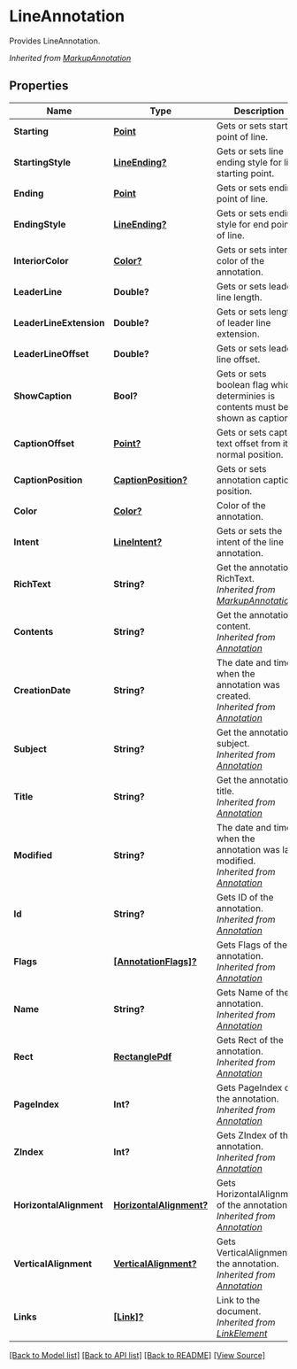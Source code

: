 # LineAnnotation
Provides LineAnnotation.

*Inherited from [MarkupAnnotation](MarkupAnnotation.md)*
## Properties
Name | Type | Description | Notes
------------ | ------------- | ------------- | -------------
**Starting** | [**Point**](Point.md) | Gets or sets starting point of line. | 
**StartingStyle** | [**LineEnding?**](LineEnding.md) | Gets or sets line ending style for line starting point. | [optional]
**Ending** | [**Point**](Point.md) | Gets or sets ending point of line. | 
**EndingStyle** | [**LineEnding?**](LineEnding.md) | Gets or sets ending style for end point of line. | [optional]
**InteriorColor** | [**Color?**](Color.md) | Gets or sets interior color of the annotation. | [optional]
**LeaderLine** | **Double?** | Gets or sets leader line length. | [optional]
**LeaderLineExtension** | **Double?** | Gets or sets length of leader line extension. | [optional]
**LeaderLineOffset** | **Double?** | Gets or sets leader line offset. | [optional]
**ShowCaption** | **Bool?** | Gets or sets boolean flag which determinies is contents must be shown as caption. | [optional]
**CaptionOffset** | [**Point?**](Point.md) | Gets or sets caption text offset from its normal position. | [optional]
**CaptionPosition** | [**CaptionPosition?**](CaptionPosition.md) | Gets or sets annotation caption position. | [optional]
**Color** | [**Color?**](Color.md) | Color of the annotation. | [optional]
**Intent** | [**LineIntent?**](LineIntent.md) | Gets or sets the intent of the line annotation. | [optional]
**RichText** | **String?** | Get the annotation RichText.<br />*Inherited from [MarkupAnnotation](MarkupAnnotation.md)* | [optional]
**Contents** | **String?** | Get the annotation content.<br />*Inherited from [Annotation](Annotation.md)* | [optional]
**CreationDate** | **String?** | The date and time when the annotation was created.<br />*Inherited from [Annotation](Annotation.md)* | [optional]
**Subject** | **String?** | Get the annotation subject.<br />*Inherited from [Annotation](Annotation.md)* | [optional]
**Title** | **String?** | Get the annotation title.<br />*Inherited from [Annotation](Annotation.md)* | [optional]
**Modified** | **String?** | The date and time when the annotation was last modified.<br />*Inherited from [Annotation](Annotation.md)* | [optional]
**Id** | **String?** | Gets ID of the annotation.<br />*Inherited from [Annotation](Annotation.md)* | [optional]
**Flags** | [**[AnnotationFlags]?**](AnnotationFlags.md) | Gets Flags of the annotation.<br />*Inherited from [Annotation](Annotation.md)* | [optional]
**Name** | **String?** | Gets Name of the annotation.<br />*Inherited from [Annotation](Annotation.md)* | [optional]
**Rect** | [**RectanglePdf**](RectanglePdf.md) | Gets Rect of the annotation.<br />*Inherited from [Annotation](Annotation.md)* | 
**PageIndex** | **Int?** | Gets PageIndex of the annotation.<br />*Inherited from [Annotation](Annotation.md)* | [optional]
**ZIndex** | **Int?** | Gets ZIndex of the annotation.<br />*Inherited from [Annotation](Annotation.md)* | [optional]
**HorizontalAlignment** | [**HorizontalAlignment?**](HorizontalAlignment.md) | Gets HorizontalAlignment of the annotation.<br />*Inherited from [Annotation](Annotation.md)* | [optional]
**VerticalAlignment** | [**VerticalAlignment?**](VerticalAlignment.md) | Gets VerticalAlignment of the annotation.<br />*Inherited from [Annotation](Annotation.md)* | [optional]
**Links** | [**[Link]?**](Link.md) | Link to the document.<br />*Inherited from [LinkElement](LinkElement.md)* | [optional]

[[Back to Model list]](../README.md#documentation-for-models) [[Back to API list]](../README.md#documentation-for-api-endpoints) [[Back to README]](../README.md) [[View Source]](../AsposePdfCloud/Models/LineAnnotation.swift)

